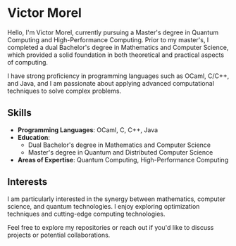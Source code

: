 # Victor Morel

Hello, I'm Victor Morel, currently pursuing a Master's degree in Quantum Computing and High-Performance Computing. Prior to my master's, I completed a dual Bachelor's degree in Mathematics and Computer Science, which provided a solid foundation in both theoretical and practical aspects of computing.

I have strong proficiency in programming languages such as OCaml, C/C++, and Java, and I am passionate about applying advanced computational techniques to solve complex problems.

## Skills
- **Programming Languages**: OCaml, C, C++, Java
- **Education**:
  - Dual Bachelor's degree in Mathematics and Computer Science
  - Master's degree in Quantum and Distributed Computer Science
- **Areas of Expertise**: Quantum Computing, High-Performance Computing

## Interests
I am particularly interested in the synergy between mathematics, computer science, and quantum technologies. I enjoy exploring optimization techniques and cutting-edge computing technologies.

Feel free to explore my repositories or reach out if you'd like to discuss projects or potential collaborations.
